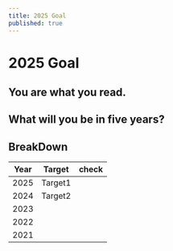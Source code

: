 ```yaml
---
title: 2025 Goal
published: true
---
```


# 2025 Goal
## You are what you read.

## What will you be in five years?

## BreakDown
| Year | Target          | check |
|------|-----------------|-------|
| 2025 |Target1          |       |
| 2024 |Target2          |       |
| 2023 |                 |       |
| 2022 |                 |       |
| 2021 |                 |       |
